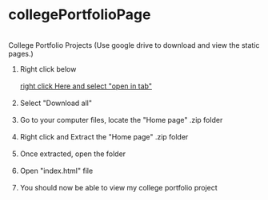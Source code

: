 # collegePortfolioPage
<br>
College Portfolio Projects (Use google drive to download and view the static pages.)
<br>
<ol>
  <li>Right click below</li>
  <br>
  <a target="_blank" rel="noopener noreferrer" href="https://drive.google.com/drive/folders/1TjSW9vOlQ2aRTEo5lGSfcykRYngguKXH?usp=sharing">right click Here and select "open in tab"</a>
  <br>
  <br>
  <li>Select "Download all"</li>
  <br>
  <li>Go to your computer files, locate the "Home page" .zip folder</li>
  <br>
  <li>Right click and Extract the "Home page" .zip folder</li>
  <br>
  <li>Once extracted, open the folder</li>
  <br>
  <li>Open "index.html" file</li>
  <br>
  <li>You should now be able to view my college portfolio project</li>
  <br>
</ol>
<br>


